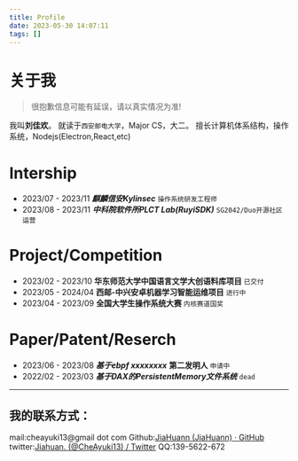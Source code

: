 ```yaml
---
title: Profile
date: 2023-05-30 14:07:11
tags: []
---
```

# 关于我
> 很抱歉信息可能有延误，请以真实情况为准!

我叫**刘佳欢**。
就读于`西安邮电大学`，Major CS，大二。
擅长计算机体系结构，操作系统，Nodejs(Electron,React,etc)

# Intership
- 2023/07 - 2023/11 ***麒麟信安Kylinsec***     `操作系统研发工程师`
- 2023/08 - 2023/11 ***中科院软件所PLCT Lab(RuyiSDK)***    `SG2042/Duo开源社区运营`
# Project/Competition
- 2023/02 - 2023/10 **华东师范大学中国语言文学大创语料库项目**  `已交付`
- 2023/05 - 2024/04 **西邮-中兴安卓机器学习智能运维项目**    `进行中`
- 2023/04 - 2023/09 **全国大学生操作系统大赛**    `内核赛道国奖`
# Paper/Patent/Reserch
- 2023/06 - 2023/08 ***基于ebpf xxxxxxxx***    **第二发明人**    `申请中`
- 2022/02 - 2023/03 ***基于DAX的PersistentMemory文件系统***    `dead`



---
## 我的联系方式：
mail:cheayuki13@gmail dot com
Github:[JiaHuann (JiaHuann) · GitHub](https://github.com/JiaHuann)
twitter:[Jiahuan. (@CheAyuki13) / Twitter](https://twitter.com/cheayuki13)
QQ:139-5622-672